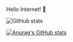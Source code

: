 Hello Internet! 👋

![GitHub stats](https://github-readme-stats.vercel.app/api?username=MrSypz&show_icons=true&theme=radical)

[![Anurag's GitHub stats](https://github-readme-stats.vercel.app/api?username=MrSypz)](https://github.com/anuraghazra/github-readme-stats)

<!--
**MrSypz/MrSypz** is a ✨ _special_ ✨ repository because its `README.md` (this file) appears on your GitHub profile.

Here are some ideas to get you started:

- 🔭 I’m currently working on ...
- 🌱 I’m currently learning ...
- 👯 I’m looking to collaborate on ...
- 🤔 I’m looking for help with ...
- 💬 Ask me about ...
- 📫 How to reach me: ...
- 😄 Pronouns: ...
- ⚡ Fun fact: ...
-->

